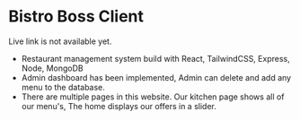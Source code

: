 # Bistro Boss Client

Live link is not available yet.
- Restaurant management system build with React, TailwindCSS, Express, Node, MongoDB
- Admin dashboard has been implemented, Admin can delete and add any menu to the database.
- There are multiple pages in this website. Our kitchen page shows all of our menu's, The home displays our offers in a slider.
